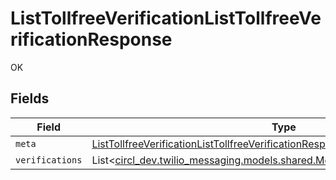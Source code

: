 # ListTollfreeVerificationListTollfreeVerificationResponse

OK


## Fields

| Field                                                                                                                                                   | Type                                                                                                                                                    | Required                                                                                                                                                | Description                                                                                                                                             |
| ------------------------------------------------------------------------------------------------------------------------------------------------------- | ------------------------------------------------------------------------------------------------------------------------------------------------------- | ------------------------------------------------------------------------------------------------------------------------------------------------------- | ------------------------------------------------------------------------------------------------------------------------------------------------------- |
| `meta`                                                                                                                                                  | [ListTollfreeVerificationListTollfreeVerificationResponseMeta](../../models/operations/ListTollfreeVerificationListTollfreeVerificationResponseMeta.md) | :heavy_minus_sign:                                                                                                                                      | N/A                                                                                                                                                     |
| `verifications`                                                                                                                                         | List<[circl_dev.twilio_messaging.models.shared.MessagingV1TollfreeVerification](../../models/shared/MessagingV1TollfreeVerification.md)>                | :heavy_minus_sign:                                                                                                                                      | N/A                                                                                                                                                     |